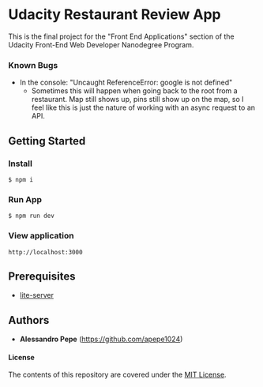 # Udacity Restaurant Review App

This is the final project for the "Front End Applications" section of the Udacity Front-End Web Developer Nanodegree Program.

### Known Bugs

* In the console: "Uncaught ReferenceError: google is not defined"
  * Sometimes this will happen when going back to the root from a restaurant. Map still shows up, pins still show up on the map, so I feel like this is just the nature of working with an async request to an API.

## Getting Started

### Install
```
$ npm i
```
### Run App
```
$ npm run dev
```
### View application
```
http://localhost:3000
```
## Prerequisites

* [lite-server](https://www.npmjs.com/package/lite-server)

## Authors

* **Alessandro Pepe** (https://github.com/apepe1024)

#### License
The contents of this repository are covered under the [MIT License](https://choosealicense.com/licenses/mit/).
